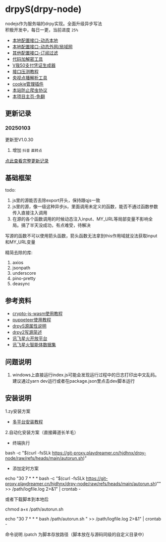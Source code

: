 # drpyS(drpy-node)

nodejs作为服务端的drpy实现。全面升级异步写法  
积极开发中，每日一更，当前进度 `25%`

* [本地配置接口-动态本地](/config?pwd=)
* [本地配置接口-动态外网/局域网](/config/1?pwd=)
* [其他配置接口-订阅过滤](/docs/sub.md)
* [代码加解密工具](/admin/encoder)
* [V我50支付凭证生成器](/authcoder?len=10&number=1)
* [接口压测教程](/docs/httpTest.md)
* [央视点播解析工具](/proxy/央视大全[官]/index.html)
* [cookie管理插件](/apps/cookie-butler/index.html)
* [本站防止爬虫协议](/robots.txt)
* [本项目主页-免翻](https://git-proxy.playdreamer.cn/hjdhnx/drpy-node)

## 更新记录

### 20250103

更新至V1.0.30

1. 增加 `抖音` `直转点`

[点此查看完整更新记录](docs/updateRecord.md)

## 基础框架

todo:

1. js里的源能否去除export开头，保持跟qjs一致
2. js里的源，像一级这种异步js，里面调用未定义的函数，能否不通过函数参数传入直接注入调用
3. 在源的各个函数调用的时候动态注入input、MY_URL等局部变量不影响全局。搞了半天没成功，有点难受，待解决

写源的函数不可以使用箭头函数，箭头函数无法拿到this作用域就没法获取input和MY_URL变量

精简去除的库:

1. axios
2. jsonpath
3. underscore
4. pino-pretty
5. deasync

## 参考资料

* [crypto-js-wasm使用教程](docs/crypto-js-wasm/readme-CN.md)
* [puppeteer使用教程](docs/pupInstall.md)
* [drpyS源属性说明](docs/ruleAttr.md)
* [drpy2写源简述](docs/ruleDesc.md)
* [讯飞星火开放平台](https://console.xfyun.cn/services/bm4)
* [讯飞星火智能体数据集](https://xinghuo.xfyun.cn/botcenter/private-dataset)

## 问题说明

1. windows上直接运行index.js可能会发现运行过程中的日志打印出中文乱码。建议通过yarn dev运行或者在package.json里点击dev脚本运行

## 安装说明

1.zy安装方案
* [多平台安装教程](https://zy.catni.cn/otherShare/drpyS-build.html)

2.自动化安装方案（直接薅道长羊毛）
* 终端执行

bash -c "$(curl -fsSLk https://git-proxy.playdreamer.cn/hjdhnx/drpy-node/raw/refs/heads/main/autorun.sh)"

* 添加定时方案

echo "30 7 * * * bash -c \"\$(curl -fsSLk https://git-proxy.playdreamer.cn/hjdhnx/drpy-node/raw/refs/heads/main/autorun.sh)\"" >> /path/logfile.log 2>&1" | crontab -

或者下载脚本到本地后

chmod a+x /path/autorun.sh

echo "30 7 * * * bash /path/autorun.sh " >> /path/logfile.log 2>&1" | crontab -

命令说明 /patch 为脚本存放路径（脚本放在与源码同级的自定义目录中）
